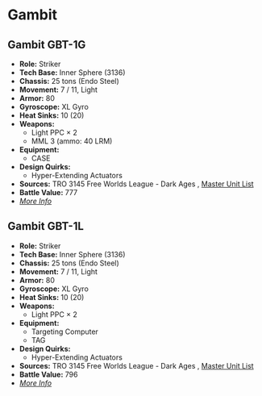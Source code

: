 # Gambit 

## Gambit GBT-1G 

- **Role:** Striker 
- **Tech Base:** Inner Sphere (3136) 
- **Chassis:** 25 tons (Endo Steel) 
- **Movement:** 7 / 11, Light 
- **Armor:** 80 
- **Gyroscope:** XL Gyro 
- **Heat Sinks:** 10 (20) 
- **Weapons:** 
  - Light PPC × 2 
  - MML 3 (ammo: 40 LRM) 
- **Equipment:** 
  - CASE 
- **Design Quirks:** 
  - Hyper-Extending Actuators 
- **Sources:** TRO 3145 Free Worlds League - Dark Ages , [Master Unit List](http://masterunitlist.info/Unit/Details/6500/gambit-gbt-1g) 
- **Battle Value:** 777 
- [*More Info*](gambit/gambit_gbt-1g.md) 

## Gambit GBT-1L 

- **Role:** Striker 
- **Tech Base:** Inner Sphere (3136) 
- **Chassis:** 25 tons (Endo Steel) 
- **Movement:** 7 / 11, Light 
- **Armor:** 80 
- **Gyroscope:** XL Gyro 
- **Heat Sinks:** 10 (20) 
- **Weapons:** 
  - Light PPC × 2 
- **Equipment:** 
  - Targeting Computer 
  - TAG 
- **Design Quirks:** 
  - Hyper-Extending Actuators 
- **Sources:** TRO 3145 Free Worlds League - Dark Ages , [Master Unit List](http://masterunitlist.info/Unit/Details/6501/gambit-gbt-1l) 
- **Battle Value:** 796 
- [*More Info*](gambit/gambit_gbt-1l.md) 


